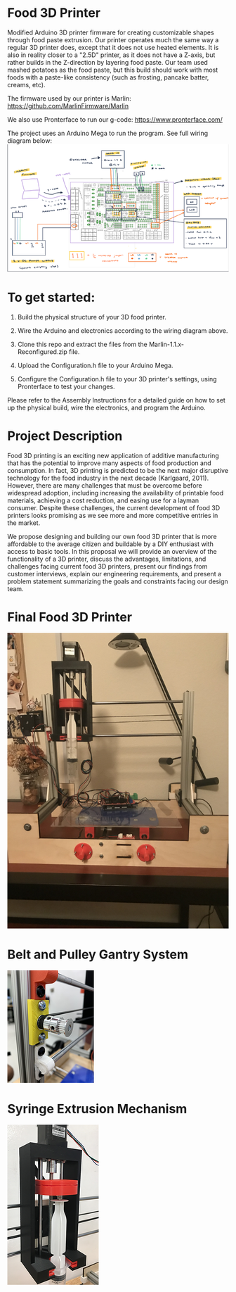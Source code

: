 # Food 3D Printer
Modified Arduino 3D printer firmware for creating customizable shapes through food paste extrusion. Our printer operates much the same way a regular 3D printer does, except that it does not use heated elements. It is also in reality closer to a "2.5D" printer, as it does not have a Z-axis, but rather builds in the Z-direction by layering food paste. Our team used mashed potatoes as the food paste, but this build should work with most foods with a paste-like consistency (such as frosting, pancake batter, creams, etc). 

The firmware used by our printer is Marlin: https://github.com/MarlinFirmware/Marlin

We also use Pronterface to run our g-code: https://www.pronterface.com/

The project uses an Arduino Mega to run the program. See full wiring diagram below:
![Wiring Diagram](https://github.com/johnathantran/Marlin-Food-3D-Printer/blob/master/wiring_diagram.png)

# To get started:
1. Build the physical structure of your 3D food printer.

2. Wire the Arduino and electronics according to the wiring diagram above.

3. Clone this repo and extract the files from the Marlin-1.1.x-Reconfigured.zip file.

4. Upload the Configuration.h file to your Arduino Mega.

5. Configure the Configuration.h file to your 3D printer's settings, using Pronterface to test your changes.

Please refer to the Assembly Instructions for a detailed guide on how to set up the physical build, wire the electronics, and program the Arduino.

# Project Description

Food 3D printing is an exciting new application of additive manufacturing that has the potential to improve many aspects of food production and consumption. In fact, 3D printing is predicted to be the next major disruptive technology for the food industry in the next decade (Karlgaard, 2011). However, there are many challenges that must be overcome before widespread adoption, including increasing the availability of printable food materials, achieving a cost reduction, and easing use for a layman consumer. Despite these challenges, the current development of food 3D printers looks promising as we see more and more competitive entries in the market.

We propose designing and building our own food 3D printer that is more affordable to the average citizen and buildable by a DIY enthusiast with access to basic tools. In this proposal we will provide an overview of the functionality of a 3D printer, discuss the advantages, limitations, and challenges facing current food 3D printers, present our findings from customer interviews, explain our engineering requirements, and present a problem statement summarizing the goals and constraints facing our design team.

# Final Food 3D Printer
![Final Food 3D Printer](https://github.com/johnathantran/Marlin-Food-3D-Printer/blob/master/final_printer.jpg)

# Belt and Pulley Gantry System

![Belt and Pulley Gantry System](https://github.com/johnathantran/Marlin-Food-3D-Printer/blob/master/belt_system.png)

# Syringe Extrusion Mechanism

![Syringe Extrusion System](https://github.com/johnathantran/Marlin-Food-3D-Printer/blob/master/extrusion_mechanism.png)

